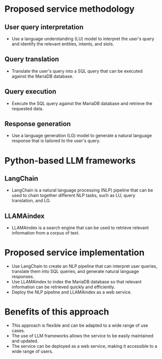 # Proposed service methodology

## User query interpretation
- Use a language understanding (LU) model to interpret the user's query and identify the relevant entities, intents, and slots.

## Query translation
- Translate the user's query into a SQL query that can be executed against the MariaDB database.

## Query execution
- Execute the SQL query against the MariaDB database and retrieve the requested data.

## Response generation
- Use a language generation (LG) model to generate a natural language response that is tailored to the user's query.

# Python-based LLM frameworks

## LangChain
- LangChain is a natural language processing (NLP) pipeline that can be used to chain together different NLP tasks, such as LU, query translation, and LG.

## LLAMAindex
- LLAMAindex is a search engine that can be used to retrieve relevant information from a corpus of text.

# Proposed service implementation

- Use LangChain to create an NLP pipeline that can interpret user queries, translate them into SQL queries, and generate natural language responses.
- Use LLAMAindex to index the MariaDB database so that relevant information can be retrieved quickly and efficiently.
- Deploy the NLP pipeline and LLAMAindex as a web service.

# Benefits of this approach

- This approach is flexible and can be adapted to a wide range of use cases.
- The use of LLM frameworks allows the service to be easily maintained and updated.
- The service can be deployed as a web service, making it accessible to a wide range of users.
